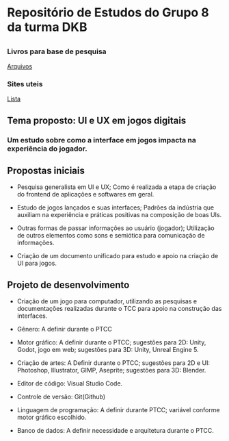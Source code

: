 # Repositório de Estudos do Grupo 8 da turma DKB

##

### Livros para base de pesquisa
[Arquivos](https://github.com/ManicobaFabio/TCC_DKB_GRUPO8/tree/main/references/books)

### Sites uteis
[Lista](https://github.com/ManicobaFabio/TCC_DKB_GRUPO8/blob/main/references/web.md)

### 

## Tema proposto: UI e UX em jogos digitais
  ### Um estudo sobre como a interface em jogos impacta na experiência do jogador.

## Propostas iniciais

  * Pesquisa generalista em UI e UX; Como é realizada a etapa de criação do frontend de aplicações e softwares em geral. 

  * Estudo de jogos lançados e suas interfaces; Padrões da indústria que auxiliam na experiência e práticas positivas na composição de boas UIs.

  * Outras formas de passar informações ao usuário (jogador); Utilização de outros elementos como sons e semiótica para comunicação de informações.

  * Criação de um documento unificado para estudo e apoio na criação de UI para jogos.

## Projeto de desenvolvimento

 * Criação de um jogo para computador, utilizando as pesquisas e documentações realizadas durante o TCC para apoio na construção das interfaces.

 * Gênero: A definir durante o PTCC

 * Motor gráfico: A definir durante o PTCC; sugestões para 2D: Unity, Godot, jogo em web; sugestões para 3D: Unity, Unreal Engine 5.

 * Criação de artes: A Definir durante o PTCC; sugestões para 2D e UI: Photoshop, Illustrator, GIMP, Aseprite; sugestões para 3D: Blender.

 * Editor de código: Visual Studio Code.

 * Controle de versão: Git(Github)

 * Linguagem de programação: A definir durante PTCC; variável conforme motor gráfico escolhido.

 * Banco de dados: A definir necessidade e arquitetura durante o PTCC.
